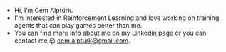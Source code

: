 - Hi, I’m Cem Alptürk. <br>
- I'm interested in Reinforcement Learning and love working on training agents that can play games better than me. <br>
- You can find more info about me on my [Linkedin page](https://www.linkedin.com/in/cem-alptürk-39817811b/) or you can contact me @ cem.alpturk@gmail.com.

<!---
CemAlpturk/CemAlpturk is a ✨ special ✨ repository because its `README.md` (this file) appears on your GitHub profile.
You can click the Preview link to take a look at your changes.
--->

